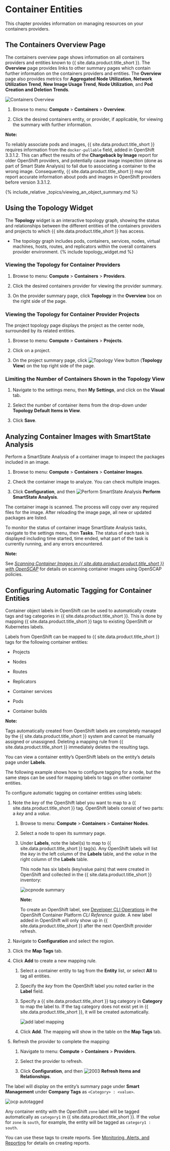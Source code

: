 # Container Entities

This chapter provides information on managing resources on your
containers providers.

## The Containers Overview Page

The containers overview page shows information on all containers
providers and entities known to {{ site.data.product.title_short }}. The **Overview**
page provides links to other summary pages which contain further
information on the containers providers and entities. The **Overview**
page also provides metrics for **Aggregated Node Utilization**,
**Network Utilization Trend**, **New Image Usage Trend**, **Node Utilization**, and **Pod Creation and Deletion Trends**.

![Containers Overview](../images/containers-overview.png)

1.  Browse to menu: **Compute** > **Containers** > **Overview**.

2.  Click the desired containers entity, or provider, if applicable, for viewing the summary with further information.

**Note:**

To reliably associate pods and images, {{ site.data.product.title_short }} requires
information from the `docker-pullable` field, added in OpenShift
3.3.1.2. This can affect the results of the **Chargeback by Image**
report for older OpenShift providers, and potentially cause image
inspection (done as part of Smart State Analysis) to fail due to
associating a container to the wrong image. Consequently,
{{ site.data.product.title_short }} may not report accurate information about pods
and images in OpenShift providers before version 3.3.1.2.

{% include_relative _topics/viewing_an_object_summary.md %}

## Using the Topology Widget

The **Topology** widget is an interactive topology graph, showing the
status and relationships between the different entities of the
containers providers and projects to which {{ site.data.product.title_short }} has access.

  - The topology graph includes pods, containers, services, nodes,
    virtual machines, hosts, routes, and replicators within the overall
    containers provider environment. {% include topology_widget.md %}

### Viewing the Topology for Container Providers

1.  Browse to menu: **Compute** > **Containers** > **Providers**.

2.  Click the desired containers provider for viewing the provider summary.

3.  On the provider summary page, click **Topology** in the **Overview**
    box on the right side of the page.

### Viewing the Topology for Container Provider Projects

The project topology page displays the project as the center node,
surrounded by its related entities.

1.  Browse to menu: **Compute** > **Containers** > **Projects**.

2.  Click on a project.

3.  On the project summary page, click ![Topology View
    button](../images/topologyviewbutton.png) (**Topology View**) on the
    top right side of the page.

### Limiting the Number of Containers Shown in the Topology View

1.  Navigate to the settings menu, then **My Settings**, and click on
    the **Visual** tab.

2.  Select the number of container items from the drop-down under
    **Topology Default Items in View**.

3.  Click **Save**.

## Analyzing Container Images with SmartState Analysis

Perform a SmartState Analysis of a container image to inspect the
packages included in an image.

1.  Browse to menu: **Compute** > **Containers** > **Container Images**.

2.  Check the container image to analyze. You can check multiple images.

3.  Click **Configuration**, and then ![Perform SmartState Analysis](../images/1942.png) **Perform SmartState Analysis**.

The container image is scanned. The process will copy over any required files for the image. After reloading the image page, all new or updated packages are listed.

To monitor the status of container image SmartState Analysis tasks, navigate to the settings menu, then **Tasks**. The status of each task is displayed including time started, time ended, what part of the task is currently running, and any errors encountered.

**Note:**

See [*Scanning Container Images in {{ site.data.product.product.title_short }} with OpenSCAP*](https://access.redhat.com/documentation/en-us/red_hat_cloudforms/4.7/html-single/scanning_container_images_in_cloudforms_with_openscap/)
for details on scanning container images using OpenSCAP policies.

## Configuring Automatic Tagging for Container Entities

Container object labels in OpenShift can be used to automatically create
tags and tag categories in {{ site.data.product.title_short }}. This is done by mapping
{{ site.data.product.title_short }} tags to existing OpenShift or Kubernetes labels.

Labels from OpenShift can be mapped to {{ site.data.product.title_short }} tags for the
following container entities:

  - Projects

  - Nodes

  - Routes

  - Replicators

  - Container services

  - Pods

  - Container builds

**Note:**

Tags automatically created from OpenShift labels are completely managed by the {{ site.data.product.title_short }} system and cannot be manually assigned or unassigned. Deleting a mapping rule from {{ site.data.product.title_short }} immediately deletes the resulting tags.

You can view a container entity’s OpenShift labels on the entity’s details page under **Labels**.

The following example shows how to configure tagging for a node, but the same steps can be used for mapping labels to tags on other container entities.

To configure automatic tagging on container entities using labels:

1.  Note the *key* of the OpenShift label you want to map to a {{ site.data.product.title_short }} tag. OpenShift labels consist of two parts: a *key* and a *value*.

    1.  Browse to menu: **Compute** > **Containers** > **Container Nodes**.

    2.  Select a node to open its summary page.

    3.  Under **Labels**, note the label(s) to map to {{ site.data.product.title_short }}
        tag(s). Any OpenShift labels will list the *key* in the left
        column of the **Labels** table, and the *value* in the right
        column of the **Labels** table.

        This node has six labels (key/value pairs) that were created in
        OpenShift and collected in the {{ site.data.product.title_short }} inventory:

        ![ocpnode summary](../images/ocpnode-summary.png)

        **Note:**

        To create an OpenShift label, see [Developer CLI Operations](https://docs.openshift.com/container-platform/4.7/cli_reference/openshift_cli/developer-cli-commands.html)
        in the OpenShift Container Platform *CLI Reference* guide. A new
        label added in OpenShift will only show up in {{ site.data.product.title_short }}
        after the next OpenShift provider refresh.

2.  Navigate to **Configuration** and select the region.

3.  Click the **Map Tags** tab.

4.  Click **Add** to create a new mapping rule.

    1.  Select a container entity to tag from the **Entity** list, or select **All** to tag all entities.

    2.  Specify the *key* from the OpenShift label you noted earlier in the **Label** field.

    3.  Specify a {{ site.data.product.title_short }} tag category in **Category** to map
        the label to. If the tag category does not exist yet in
        {{ site.data.product.title_short }}, it will be created automatically.

        ![add label mapping](../images/add_label_mapping.png)

    4.  Click **Add**. The mapping will show in the table on the **Map Tags** tab.

5.  Refresh the provider to complete the mapping:

    1.  Navigate to menu: **Compute** > **Containers** > **Providers**.

    2.  Select the provider to refresh.

    3.  Click **Configuration**, and then
        ![2003](../images/2003.png) **Refresh Items and Relationships**.

The label will display on the entity’s summary page under **Smart Management** under **Company Tags** as `<Category> : <value>`.

![ocp autotagged](../images/ocp-autotagged.png)

Any container entity with the OpenShift `zone` label will be tagged automatically as `category1` in {{ site.data.product.title_short }}. If the *value* for `zone` is `south`, for example, the entity will be tagged as `category1
: south`.

You can use these tags to create reports. See [Monitoring, Alerts, and Reporting](../monitoring_alerts_and_reporting/index.html)
for details on creating reports.
